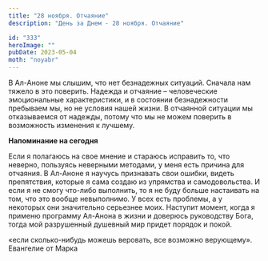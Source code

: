 ```yaml
---
title: "28 ноября. Отчаяние"
description: "День за Днем - 28 ноября. Отчаяние"

id: "333"
heroImage: ""
pubDate: 2023-05-04
moth: "noyabr"
---
```


В Ал-Аноне мы слышим, что нет безнадежных ситуаций. Сначала нам тяжело в это
поверить. Надежда и отчаяние – человеческие эмоциональные характеристики, и в
состоянии безнадежности пребываем мы, но не условия нашей жизни. В отчаянной
ситуации мы отказываемся от надежды, потому что мы не можем поверить в
возможность изменения к лучшему.

**Напоминание на сегодня**

Если я полагаюсь на свое мнение и стараюсь исправить то, что неверно,
пользуясь неверными методами, у меня есть причина для отчаяния. В Ал-Аноне я
научусь признавать свои ошибки, видеть препятствия, которые я сама создаю из
упрямства и самодовольства. И если я не смогу что-либо выполнить, то я не буду
больше настаивать на том, что это вообще невыполнимо. У всех есть проблемы, а
у некоторых они значительно серьезнее моих. Наступит момент, когда я применю
программу Ал-Анона в жизни и доверюсь руководству Бога, тогда мой разрушенный
душевный мир придет порядок и покой.

«если сколько-нибудь можешь веровать, все возможно верующему». Евангелие от
Марка
